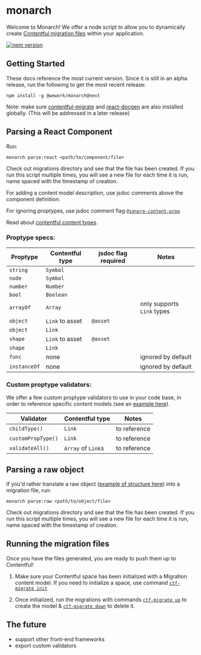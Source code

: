 # monarch
Welcome to Monarch! We offer a node script to allow you to dynamically create [Contentful migration files](https://github.com/contentful/contentful-migration#createcontenttypeid-opts--contenttype) within your application.

[![npm version](https://badge.fury.io/js/%40wework%2Fmonarch.svg)](//npmjs.com/package/@wework/monarch)

## Getting Started
These docs reference the most current version. Since it is still in an alpha release, run the following to get the most recent release:
```
npm install -g @wework/monarch@next
```

Note: make sure [contentful-migrate](https://github.com/deluan/contentful-migrate) and [react-docgen](https://github.com/reactjs/react-docgen) are also installed globally. (This will be addressed in a later release)

## Parsing a React Component

Run:
```
monarch parse:react <path/to/component/file>
```

Check out migrations directory and see that the file has been created. If you run this script multiple times, you will see a new file for each time it is run, name spaced with the timestamp of creation.

For adding a content model description, use jsdoc comments above the component definition.

For ignoring proptypes, use jsdoc comment flag [`@ignore-content-prop`](https://github.com/wework/monarch/blob/master/example/components/CrossSellGroup.jsx#L25)

Read about [contentful content types](https://github.com/contentful/contentful-migration#createfieldid-opts--field).

### Proptype specs:
|Proptype      | Contentful type     | jsdoc flag required | Notes                      |
|--------------|---------------------|---------------------|----------------------------|
|`string`      | `Symbol`            |                     |                            |
|`node`        | `Symbol`            |                     |                            |
|`number`      | `Number`            |                     |                            |
|`bool`        | `Boolean`           |                     |                            |
|`arrayOf`     | `Array`             |                     | only supports `Link` types |
|`object`      | `Link` to asset     | `@asset`            |                            |
|`object`      | `Link`              |                     |                            |
|`shape`       | `Link` to asset     | `@asset`            |                            |
|`shape`       | `Link`              |                     |                            |
|`func`        | none                |                     | ignored by default         |
|`instanceOf`  | none                |                     | ignored by default         |

### Custom proptype validators:
We offer a few custom proptype validators to use in your code base, in order to reference specific content models (see an [example here](https://github.com/wework/monarch/blob/master/example/components/CrossSellGroup.jsx)).

|Validator          | Contentful type     | Notes                       |
|-------------------|---------------------|-----------------------------|
|`childType()`      | `Link`              | to reference                |
|`customPropType()` | `Link`              | to reference                |
|`validateAll()`    | `Array` of `Link`s  | to reference                |

## Parsing a raw object
If you'd rather translate a raw object ([example of structure here](https://github.com/wework/monarch/blob/master/example/dummy_data/index.js)) into a migration file, run:

```
monarch parse:raw <path/to/object/file>
```

Check out migrations directory and see that the file has been created. If you run this script multiple times, you will see a new file for each time it is run, name spaced with the timestamp of creation.

## Running the migration files
Once you have the files generated, you are ready to push them up to Contentful!

1. Make sure your Contentful space has been initialized with a Migration content model. If you need to initialize a space, use command [`ctf-migrate init`](https://www.npmjs.com/package/contentful-migrate#init)

2. Once initialized, run the migrations with commands [`ctf-migrate up`](https://www.npmjs.com/package/contentful-migrate#up) to create the model & [`ctf-migrate down`](https://www.npmjs.com/package/contentful-migrate#down) to delete it.

## The future
- support other front-end frameworks
- export custom validators
